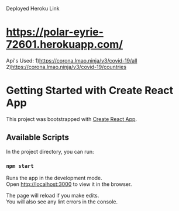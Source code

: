 Deployed Heroku Link
# https://polar-eyrie-72601.herokuapp.com/


Api's Used:
1)https://corona.lmao.ninja/v3/covid-19/all
2)https://corona.lmao.ninja/v3/covid-19/countries

# Getting Started with Create React App

This project was bootstrapped with [Create React App](https://github.com/facebook/create-react-app).

## Available Scripts

In the project directory, you can run:

### `npm start`

Runs the app in the development mode.\
Open [http://localhost:3000](http://localhost:3000) to view it in the browser.

The page will reload if you make edits.\
You will also see any lint errors in the console.

